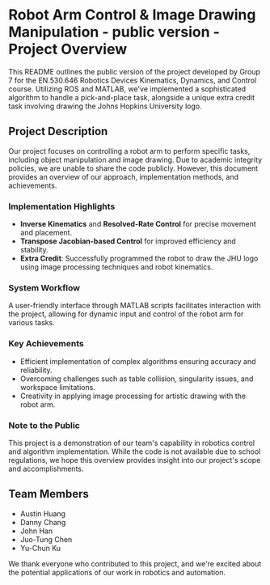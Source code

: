 # Robot Arm Control & Image Drawing Manipulation - public version - Project Overview

This README outlines the public version of the project developed by Group 7 for the EN.530.646 Robotics Devices Kinematics, Dynamics, and Control course. Utilizing ROS and MATLAB, we've implemented a sophisticated algorithm to handle a pick-and-place task, alongside a unique extra credit task involving drawing the Johns Hopkins University logo.

## Project Description

Our project focuses on controlling a robot arm to perform specific tasks, including object manipulation and image drawing. Due to academic integrity policies, we are unable to share the code publicly. However, this document provides an overview of our approach, implementation methods, and achievements.

### Implementation Highlights

- **Inverse Kinematics** and **Resolved-Rate Control** for precise movement and placement.
- **Transpose Jacobian-based Control** for improved efficiency and stability.
- **Extra Credit**: Successfully programmed the robot to draw the JHU logo using image processing techniques and robot kinematics.

### System Workflow

A user-friendly interface through MATLAB scripts facilitates interaction with the project, allowing for dynamic input and control of the robot arm for various tasks.

### Key Achievements

- Efficient implementation of complex algorithms ensuring accuracy and reliability.
- Overcoming challenges such as table collision, singularity issues, and workspace limitations.
- Creativity in applying image processing for artistic drawing with the robot arm.

### Note to the Public

This project is a demonstration of our team's capability in robotics control and algorithm implementation. While the code is not available due to school regulations, we hope this overview provides insight into our project's scope and accomplishments.

## Team Members

- Austin Huang
- Danny Chang
- John Han
- Juo-Tung Chen
- Yu-Chun Ku

We thank everyone who contributed to this project, and we're excited about the potential applications of our work in robotics and automation.
